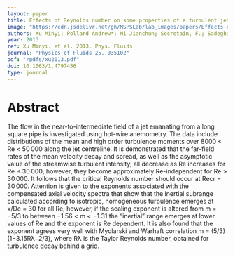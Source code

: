 ```yaml
---
layout: paper
title: Effects of Reynolds number on some properties of a turbulent jet from a long square pipe
image: "https://cdn.jsdelivr.net/gh/MSPSLab/lab_images/papers/Effects-of-Reynolds.png"
authors: Xu Minyi; Pollard Andrew*; Mi Jianchun; Secretain, F.; Sadeghi, H.
year: 2013
ref: Xu Minyi. et al. 2013. Phys. Fluids.
journal: "Physics of Fluids 25, 035102"
pdf: "/pdfs/xu2013.pdf"
doi: 10.1063/1.4797456
type: journal
---
```


# Abstract

The flow in the near-to-intermediate field of a jet emanating from a long square pipe is investigated using hot-wire anemometry. The data include distributions of the mean and high order turbulence moments over 8000 < Re < 50 000 along the jet centreline. It is demonstrated that the far-field rates of the mean velocity decay and spread, as well as the asymptotic value of the streamwise turbulent intensity, all decrease as Re increases for Re ≤ 30 000; however, they become approximately Re-independent for Re > 30 000. It follows that the critical Reynolds number should occur at Recr = 30 000. Attention is given to the exponents associated with the compensated axial velocity spectra that show that the inertial subrange calculated according to isotropic, homogeneous turbulence emerges at x/De = 30 for all Re; however, if the scaling exponent is altered from m = −5/3 to between −1.56 < m < −1.31 the “inertial” range emerges at lower values of Re and the exponent is Re dependent. It is also found that the exponent agrees very well with Mydlarski and Warhaft correlation m = (5/3)(1−3.15Rλ−2/3), where Rλ is the Taylor Reynolds number, obtained for turbulence decay behind a grid.


